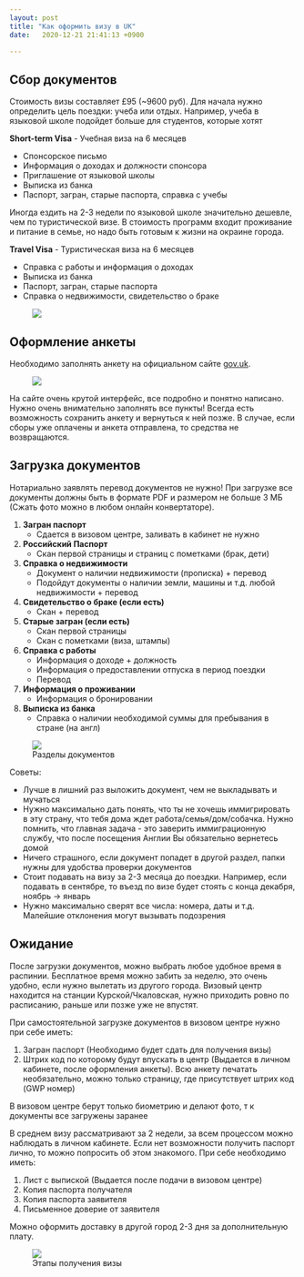 ```yaml
---
layout: post
title: "Как оформить визу в UK"
date:   2020-12-21 21:41:13 +0900

---
```



## Сбор документов

Стоимость визы составляет £95 (~9600 руб). 
Для начала нужно определить цель поездки: учеба или отдых. Например, учеба в языковой школе подойдет больше для студентов, которые хотят

**Short-term Visa** - Учебная виза на 6 месяцев 

- Спонсорское письмо
- Информация о доходах и должности спонсора
- Приглашение от языковой школы 
- Выписка из банка 
- Паспорт, загран, старые паспорта, справка с учебы

Иногда ездить на 2-3 недели по языковой школе значительно дешевле, чем по туристической визе. В стоимость программ входит проживание и  питание в семье, но надо быть готовым к жизни на окраине города.

**Travel Visa** - Туристическая виза на 6 месяцев

- Справка с работы и информация о доходах
- Выписка из банка 
- Паспорт, загран, старые паспорта
- Справка о недвижимости, свидетельство о браке

<figure>
  <img src="{{ site.url }}/assets/images/1.jpg" data-action="zoom" />
</figure>


## Оформление анкеты

Необходимо заполнять анкету на официальном сайте [gov.uk](https://gov.uk).

<figure>
  <img src="{{ site.url }}/assets/images/Фото/new_anketa.png" data-action="zoom" />
</figure>

На сайте очень крутой интерфейс, все подробно и понятно написано. Нужно очень внимательно заполнять все пункты! Всегда есть возможность сохранить анкету и вернуться к ней позже. В случае, если сборы уже оплачены и анкета отправлена, то средства не возвращаются.


## Загрузка документов

Нотариально заявлять перевод документов не нужно! При загрузке все документы должны быть в формате PDF и размером не больше 3 МБ (Сжать фото можно в любом онлайн конвертаторе).

1. **Загран паспорт** 
    - Сдается в визовом центре, заливать в кабинет не нужно
2. **Российский Паспорт**
    - Скан первой страницы и страниц с пометками (брак, дети)
3. **Справка о недвижимости**
    - Документ о наличии недвижимости (прописка) + перевод
    - Подойдут документы о наличии земли, машины и т.д. любой недвижимости + перевод
4. **Свидетельство о браке (если есть)**
    - Скан + перевод
5. **Старые загран (если есть)**
    - Скан первой страницы 
    - Скан с пометками (виза, штампы)
6. **Справка с работы**
    - Информация о доходе + должность 
    - Информация о предоставлении отпуска в период поездки 
    - Перевод
7. **Информация о проживании**
    - Информация о бронировании 
8. **Выписка из банка**
    - Справка о наличии необходимой суммы для пребывания в стране (на англ)
    
<figure>
  <img src="{{ site.url }}/assets/images/Фото/documents.png" data-action="zoom" />
  <figcaption> Разделы документов</figcaption>
</figure> 

Советы:
- Лучше в лишний раз выложить документ, чем не выкладывать и мучаться
- Нужно максимально дать понять, что ты не хочешь иммигрировать в эту страну, что тебя дома ждет работа/семья/дом/собачка. Нужно помнить, что главная задача - это заверить иммиграционную службу, что после посещения Англии Вы обязательно вернетесь домой
- Ничего страшного, если документ попадет в другой раздел, папки нужны для удобства проверки документов
- Стоит подавать на визу за 2-3 месяца до поездки. Например, если подавать в сентябре, то въезд по визе будет стоять с конца декабря, ноябрь -> январь
- Нужно максимально сверят все числа: номера, даты и т.д. Малейшие отклонения могут вызывать подозрения

## Ожидание

После загрузки документов, можно выбрать любое удобное время в распинии. Бесплатное время можно забить за неделю, это очень удобно, если нужно вылетать из другого города. 
Визовый центр находится на станции Курской/Чкаловская, нужно приходить ровно по расписанию, раньше или позже уже не впустят.

При самостоятельной загрузке документов в визовом центре нужно при себе иметь:
1. Загран паспорт (Необходимо будет сдать для получения визы)
2. Штрих код по которому будут впускать в центр (Выдается в личном кабинете, после оформления анкеты). Всю анкету печатать необязательно, можно только страницу, где присутствует штрих код (GWP номер)

В визовом центре берут только биометрию и делают фото, т к документы все загружены заранее

В среднем визу рассматривают за 2 недели, за всем процессом можно наблюдать в личном кабинете. Если нет возможности получить паспорт лично, то можно попросить об этом знакомого. При себе необходимо иметь:
1. Лист с выпиской (Выдается после подачи в визовом центре)
2. Копия паспорта получателя 
3. Копия паспорта заявителя 
4. Письменное доверие от заявителя

Можно оформить доставку в другой город 2-3 дня за дополнительную плату.

<figure>
  <img src="{{ site.url }}/assets/images/Фото/etap.png" data-action="zoom" />
  <figcaption>Этапы получения визы</figcaption>
</figure>

